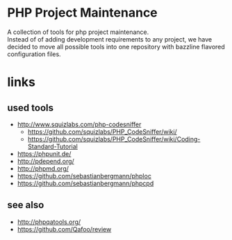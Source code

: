 # PHP Project Maintenance

A collection of tools for php project maintenance.  
Instead of of adding development requirements to any project, we have decided to move all possible tools into one repository with bazzline flavored configuration files.

# links

## used tools

* http://www.squizlabs.com/php-codesniffer
    * https://github.com/squizlabs/PHP_CodeSniffer/wiki/
    * https://github.com/squizlabs/PHP_CodeSniffer/wiki/Coding-Standard-Tutorial
* https://phpunit.de/
* http://pdepend.org/
* http://phpmd.org/
* https://github.com/sebastianbergmann/phploc
* https://github.com/sebastianbergmann/phpcpd

## see also

* http://phpqatools.org/
* https://github.com/Qafoo/review
